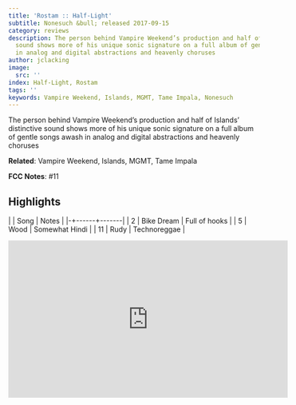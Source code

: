 ```yaml
---
title: 'Rostam :: Half-Light'
subtitle: Nonesuch &bull; released 2017-09-15
category: reviews
description: The person behind Vampire Weekend’s production and half of Islands’ distinctive
  sound shows more of his unique sonic signature on a full album of gentle songs awash
  in analog and digital abstractions and heavenly choruses
author: jclacking
image:
  src: ''
index: Half-Light, Rostam
tags: ''
keywords: Vampire Weekend, Islands, MGMT, Tame Impala, Nonesuch
---
```

The person behind Vampire Weekend’s production and half of Islands’ distinctive sound shows more of his unique sonic signature on a full album of gentle songs awash in analog and digital abstractions and heavenly choruses<!--more-->

**Related**: Vampire Weekend, Islands, MGMT, Tame Impala

**FCC Notes**: #11

## Highlights

| | Song | Notes |
|-+------+-------|
| 2 | Bike Dream | Full of hooks |
| 5 | Wood | Somewhat Hindi |
| 11 | Rudy | Technoreggae |

<div class="tlo-detail-video"><iframe width="560" height="315" src="https://www.youtube.com/embed/sIQ2atEdfII" frameborder="0" allow="autoplay; encrypted-media" allowfullscreen></iframe></div>


